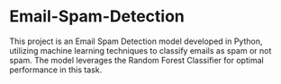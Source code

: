 # Email-Spam-Detection
This project is an Email Spam Detection model developed in Python, utilizing machine learning techniques to classify emails as spam or not spam. The model leverages the Random Forest Classifier for optimal performance in this task.
